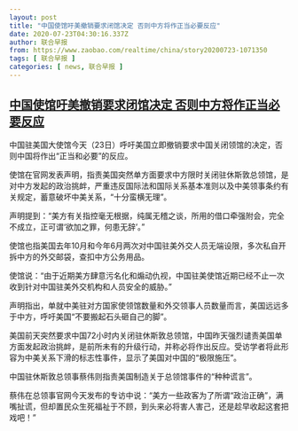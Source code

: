 ```yaml
---
layout: post
title: "中国使馆吁美撤销要求闭馆决定 否则中方将作正当必要反应"
date: 2020-07-23T04:30:16.337Z
author: 联合早报
from: https://www.zaobao.com/realtime/china/story20200723-1071350
tags: [ 联合早报 ]
categories: [ news, 联合早报 ]
---
```

<!--1595506500000-->
[中国使馆吁美撤销要求闭馆决定 否则中方将作正当必要反应](https://www.zaobao.com/realtime/china/story20200723-1071350)
------

<div>
<p>中国驻美国大使馆今天（23日）呼吁美国立即撤销要求中国关闭领馆的决定，否则中国将作出“正当和必要”的反应。</p><p>使馆在官网发表声明，指责美国突然单方面要求中方限时关闭驻休斯敦总领馆，是对中方发起的政治挑衅，严重违反国际法和国际关系基本准则以及中美领事条约有关规定，蓄意破坏中美关系，“十分蛮横无理”。</p><p>声明提到：“美方有关指控毫无根据，纯属无稽之谈，所用的借口牵强附会，完全不成立，正可谓‘欲加之罪，何患无辞’。”</p><section id="imu"><div id="dfp-ad-imu1-wrapper" class="dfp-tag-wrapper"><div id="dfp-ad-imu1" class="dfp-tag-wrapper"></div></div></section><p>使馆也指美国去年10月和今年6月两次对中国驻美外交人员无端设限，多次私自开拆中方的外交邮袋，查扣中方公务用品。</p><p>使馆说：“由于近期美方肆意污名化和煽动仇视，中国驻美使馆近期已经不止一次收到针对中国驻美外交机构和人员安全的威胁。”</p><p>声明指出，单就中美驻对方国家使领馆数量和外交领事人员数量而言，美国远远多于中方，呼吁美国“不要搬起石头砸自己的脚”。</p><p>美国前天突然要求中国72小时内关闭驻休斯敦总领馆，中国昨天强烈谴责美国单方面发起政治挑衅，是前所未有的升级行动，并称必将作出反应。受访学者将此形容为中美关系下滑的标志性事件，显示了美国对中国的“极限施压”。</p><div id="innity-in-post"></div><div id="dfp-ad-midarticlespecial-wrapper" class="dfp-tag-wrapper"><div id="dfp-ad-midarticlespecial" class="dfp-tag-wrapper"></div></div><p>中国驻休斯敦总领事蔡伟则指责美国制造关于总领馆事件的“种种谎言”。</p><p>蔡伟在总领事官网今天发布的专访中说：“美方一些政客为了所谓“政治正确”，满嘴扯谎，但却置民众生死福祉于不顾，到头来必将害人害己，还是趁早收起这套把戏吧！”</p>
</div>

